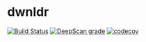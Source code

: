 # dwnldr
[![Build Status](https://travis-ci.org/UdittLamba/dwnldr.svg?branch=master)](https://travis-ci.org/UdittLamba/dwnldr)
[![DeepScan grade](https://deepscan.io/api/teams/11381/projects/14486/branches/270881/badge/grade.svg)](https://deepscan.io/dashboard#view=project&tid=11381&pid=14486&bid=270881)
[![codecov](https://codecov.io/gh/UdittLamba/dwnldr/branch/master/graph/badge.svg?token=Z36JFL4W75)](https://codecov.io/gh/UdittLamba/dwnldr)

